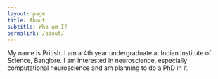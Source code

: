 ```yaml
---
layout: page
title: About
subtitle: Who am I?
permalink: /about/
---
```


My name is Pritish. I am a 4th year undergraduate at Indian Institute of Science, Banglore. I am interested in neuroscience, especially computational neuroscience and am planning to do a PhD in it.